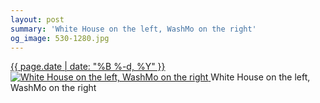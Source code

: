 ```yaml
---
layout: post
summary: 'White House on the left, WashMo on the right'
og_image: 530-1280.jpg
---
```


<p>
 <time>
  <a href="/530">
   {{ page.date | date: "%B %-d, %Y" }}
  </a>
 </time>
 <a href="/530">
  <img alt="White House on the left, WashMo on the right" sizes="(min-width: 700px) 50vw, calc(100vw - 2rem)" src="{{ site.assets_url }}/530-640.jpg" srcset="{{ site.assets_url }}/530-320.jpg 320w, {{ site.assets_url }}/530-640.jpg 640w, {{ site.assets_url }}/530-960.jpg 960w, {{ site.assets_url }}/530-1280.jpg 1280w"/>
 </a>
 <span>
  White House on the left, WashMo on the right
 </span>
</p>
